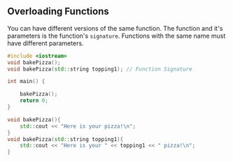 ## Overloading Functions

You can have different versions of the same function. The function and it's parameters is the function's `signature`. Functions with the same name must have different parameters.

```cpp
#include <iostream>
void bakePizza();
void bakePizza(std::string topping1); // Function Signature

int main() {

    bakePizza();
    return 0;
}

void bakePizza(){
    std::cout << "Here is your pizza!\n";
}
void bakePizza(std::string topping1){
    std::cout << "Here is your " << topping1 << " pizza!\n";
}
```